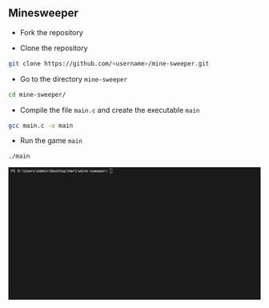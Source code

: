 ## Minesweeper

* Fork the repository

* Clone the repository

```bash
git clone https://github.com/<username>/mine-sweeper.git
```

* Go to the directory `mine-sweeper`

```bash
cd mine-sweeper/
```

* Compile the file `main.c` and create the executable `main`

```bash
gcc main.c -o main
```

* Run the game `main`

```bash
./main
```

![game][game]

[game]: ./game.gif "Game"
